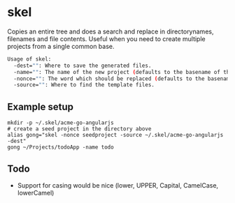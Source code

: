 # skel

Copies an entire tree and does a search and replace in directorynames, filenames and file contents. Useful when you need to create multiple projects from a single common base.

```bash
Usage of skel:
  -dest="": Where to save the generated files.
  -name="": The name of the new project (defaults to the basename of the destination).
  -nonce="": The word which should be replaced (defaults to the basename of the source).
  -source="": Where to find the template files.
```

## Example setup

```
mkdir -p ~/.skel/acme-go-angularjs
# create a seed project in the directory above 
alias gong="skel -nonce seedproject -source ~/.skel/acme-go-angularjs -dest"
gong ~/Projects/todoApp -name todo
```

## Todo

* Support for casing would be nice (lower, UPPER, Capital, CamelCase, lowerCamel)